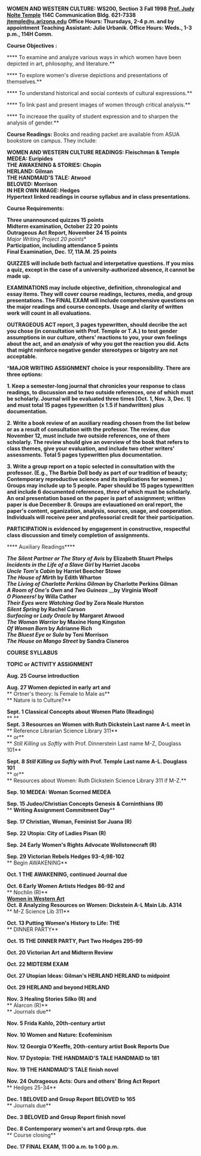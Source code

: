 **WOMEN AND WESTERN CULTURE:   WS200, Section 3** **Fall 1998** **[Prof. Judy
Nolte Temple](http://www.u.arizona.edu/~jtemple)** **114C Communication Bldg.
621-7338   [jtemple@u.arizona.edu](mailto:jtemple@u.arizona.edu)** **Office
Hours: Thursdays, 2-4 p.m. and by appointment** **Teaching Assistant: Julie
Urbanik.   Office Hours: Weds., 1-3 p.m., 114H Comm.**

    
    


**Course Objectives :**

****     To examine and analyze various ways in which women have been depicted
in art, philosophy,  and literature.**

****     To explore women's diverse depictions and presentations of
themselves.**

****     To understand historical and social contexts of cultural
expressions.**

****     To link past and present images of women through critical analysis.**

****     To increase the quality of student expression and to sharpen the
analysis of gender.**  


**Course Readings:**   Books and reading packet are available from ASUA
bookstore on campus.  They include:

**WOMEN AND WESTERN CULTURE READINGS: Fleischman & Temple**  
**MEDEA: Euripides**  
**THE AWAKENING & STORIES: Chopin**  
**HERLAND: Gilman**  
**THE HANDMAID'S TALE: Atwood**  
**BELOVED: Morrison**  
**IN HER OWN IMAGE: Hedges**  
**Hypertext linked readings in course syllabus and in class presentations.**  


**Course Requirements:**

**Three unannounced quizzes                             15 points**  
**Midterm examination, October 22                  20 points**  
**Outrageous Act Report, November 24           15 points**  
**Major Writing Project*                                    20 points**  
**Participation, including attendance                    5 points**  
**Final Examination, Dec. 17, 11A.M.               25 points**

**QUIZZES will include both factual and interpetative questions.   If you miss
a quiz, except in the case of a university-authorized absence, it cannot be
made up.**

**EXAMINATIONS may include objective, definition, chronological and essay
items.   They will cover course readings, lectures, media, and group
presentations.  The FINAL EXAM will include comprehensive questions on the
major readings and course concepts.**  **Usage and clarity of written work
will count in all evaluations.**

**OUTRAGEOUS ACT report, 3 pages typewritten, should decribe the act you chose
(in consultation with Prof. Temple or T.A.) to test gender assumptions in our
culture, others' reactions to you, your own feelings about the act, and an
_analysis_ of why you got the reaction you did.   Acts that might reinforce
negative gender stereotypes or bigotry are not acceptable.**

***MAJOR WRITING ASSIGNMENT choice is your responsibility.   There are three
options:**

**1.     Keep a semester-long journal that chronicles your response to class
readings, to discussion and to _two_ outside references, one of which must be
scholarly.   Journal will be evaluated three times [Oct. 1, Nov. 3, Dec. 1]
and must total 15 pages typewritten (x 1.5 if handwritten) plus
documentation.**

**2.     Write a book review of an auxiliary reading chosen from the list
below or as a result of consultation with the professor.  The review, due
November 12, must include _two_ outside references, one of them scholarly.
The review should give an overview of the book that refers to class themes,
give your evaluation, and include two other writers' assessments.  Total 5
pages typewritten plus documentation.**

**3.      Write a group report on a topic selected in consultation with the
professor.  (E.g., The Barbie Doll body as part of our tradition of beauty;
Contemporary reproductive science and its implications for women.)  Groups may
include up to 5 people.  Paper should be 15 pages typewritten and include 6
documented references, _three_ of which must be scholarly.   An oral
presentation based on the paper is part of assignment; written paper is due
December 8.  Groups are evlauationed on oral report,  the paper's content,
oganization, analysis, sources, usage, and cooperation.  Individuals will
receive peer and professorial credit for their participation.**

**PARTICIPATION is evidenced by engagement in constructive, respectful class
discussion and timely completion of assignments.**

**** Auxiliary Readings****

**_The Silent Partner or The Story of Avis_ by Elizabeth Stuart Phelps**  
**_Incidents in the Life of a Slave Girl_   by Harriet Jacobs**  
**_Uncle Tom's Cabin_ by Harriet Beecher Stowe**  
**_The House of Mirth_ by Edith Wharton**  
**_The Living of Charlotte Perkins Gilman_ by Charlotte Perkins Gilman**  
**_A Room of One's Own_ and _Two Guineas_** __**by Virginia Woolf**  
**_O Pioneers!_ by Willa Cather**  
**_Their Eyes were Watching God_ by Zora Neale Hurston**  
**_Silent Spring_ by Rachel Carson**  
**_Surfacing_ or _Lady Oracle_ by Margaret Atwood**  
**_The Woman Warrior_ by Maxine Hong Kingston**  
**_Of Woman Born_ by Adrianne Rich**  
**_The Bluest Eye_ or _Sula_ by Toni Morrison**  
**_The House on Mango Street_   by Sandra Cisneros**  


**COURSE SYLLABUS**

**TOPIC or ACTIVITY
ASSIGNMENT**  


**Aug. 25     Course introduction**

**Aug. 27     Women depicted in early art and**  
**                 Ortner's theory: Is Female to Male as**  
**                 Nature is to Culture?**

**Sept.   1    Classical Concepts about Women                    Plato
(Readings)**  
**
**  
**Sept.   3    Resources on Women with Ruth Dickstein      Last name A-L meet
in**  
**                 Reference Librarian
Science Library 311**  
**                 or**  
**               _Still Killing us Softly_ with Prof. Dinnerstein        Last
name M-Z, Douglass 101**

**Sept.   8    _Still Killing us Softly_ with Prof. Temple            Last
name A-L. Douglass 101**  
**                 or**  
**                 Resources about Women: Ruth Dickstein        Science
Library 311 if M-Z.**

**Sep. 10     MEDEA: Woman Scorned                                MEDEA**

**Sep. 15     Judeo/Christian Concepts                                 Genesis
& Corninthians (R)**  
**                 **Writing Assignment Commitment Day****

**Sep. 17     Christian, Woman, Feminist
Sor Juana (R)**

**Sep. 22       Utopia: City of Ladies
Pisan (R)**

**Sep. 24       Early Women's Rights Advocate
Wollstonecraft (R)**

**Sep. 29      Victorian Rebels
Hedges 93-4;98-102**  
**
Begin AWAKENING**

**Oct.    1     THE AWAKENING, continued
Journal due**

**Oct.    6    Early Women Artists
Hedges 86-92 and**  
**
Nochlin (R)**  
                                                                                                            **[Women in Western Art](http://www.ic.arizona.edu/~ws200/art1/)**   
**Oct.    8    Analyzing Resources on Women: Dickstein                    A-L
Main Lib. A314**  
**
M-Z Science Lib 311**

**Oct. 13     Putting Women's History to Life: THE**  
**                 DINNER PARTY**

**Oct. 15     THE DINNER PARTY, Part Two
Hedges 295-99**

**Oct. 20     Victorian Art and Midterm Review**

**Oct. 22     MIDTERM EXAM**

**Oct. 27     Utopian Ideas: Gilman's HERLAND
HERLAND to midpoint**

**Oct. 29     HERLAND and beyond
HERLAND**

**Nov.   3    Healing Stories
Silko (R) and**  
**
Alarcon (R)**  
**
Journals due**

**Nov.   5    Frida Kahlo, 20th-century artist**

**Nov. 10     Women and Nature: Ecofeminism**

**Nov. 12     Georgia O'Keeffe, 20th-century artist
Book Reports Due**

**Nov. 17     Dystopia: THE HANDMAID'S TALE                         HANDMAID
to 181**

**Nov. 19     THE HANDMAID'S TALE
finish novel**

**Nov. 24     Outrageous Acts: Ours and others'
Bring Act Report**  
**
Hedges 25-34**

**Dec.   1    BELOVED and Group Report
BELOVED to 165**  
**
Journals due**

**Dec.   3    BELOVED and Group Report
finish novel**

**Dec.   8    Contemporary women's art and
Group rpts. due**  
**                 Course closing**

**Dec. 17   FINAL EXAM, 11:00 a.m. to 1:00 p.m.**  


